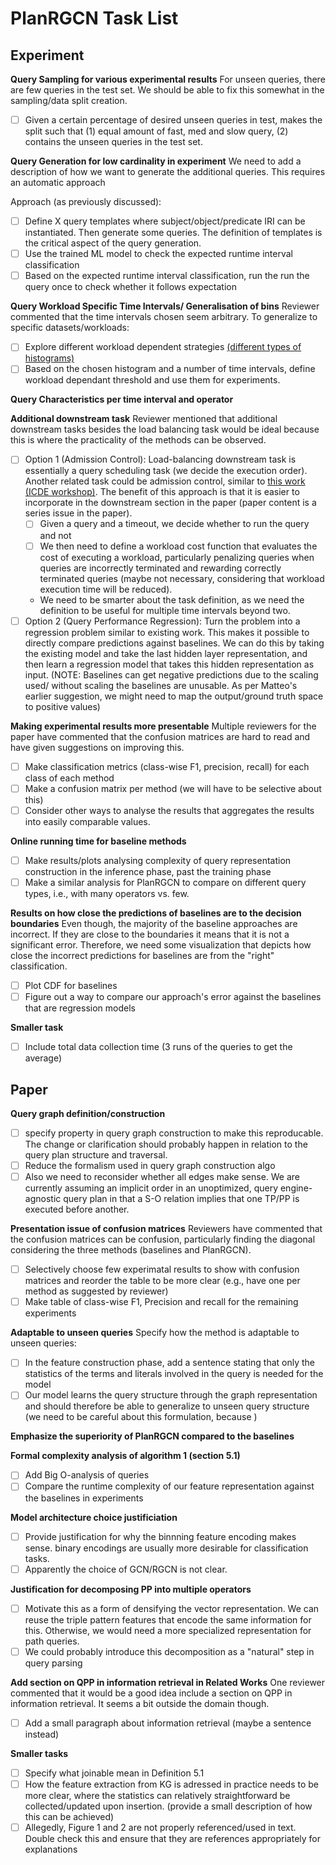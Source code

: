 # PlanRGCN Task List

## Experiment
**Query Sampling for various experimental results**
For unseen queries, there are few queries in the test set.
We should be able to fix this somewhat in the sampling/data split creation.
- [ ] Given a certain  percentage of desired unseen queries in test, makes the split such that (1) equal amount of fast, med and slow query, (2) contains the unseen queries in the test set. 

**Query Generation for low cardinality in experiment**
We need to add a description of how we want to generate the additional queries.
This requires an automatic approach

Approach (as previously discussed):
- [ ] Define X query templates where subject/object/predicate IRI can be instantiated. Then generate some queries. The definition of templates is the critical aspect of the query generation.
- [ ] Use the trained ML model to check the expected runtime interval classification
- [ ] Based on the expected runtime interval classification, run the run the query once to check whether it follows expectation

**Query Workload Specific Time Intervals/ Generalisation of bins**
Reviewer commented that the time intervals chosen seem arbitrary. To generalize to specific datasets/workloads:
- [ ] Explore different workload dependent strategies [(different types of histograms)](https://en.wikipedia.org/wiki/Histogram)
- [ ] Based on the chosen histogram and a number of time intervals, define workload dependant threshold and use them for experiments.

**Query Characteristics per time interval and operator**

**Additional downstream task**
Reviewer mentioned that additional downstream tasks besides the load balancing task would be ideal because this is where the practicality of the methods can be observed.
- [ ] Option 1 (Admission Control): Load-balancing downstream task is essentially a query scheduling task (we decide the execution order). Another related task could be admission control, similar to [this work (ICDE workshop)](https://ieeexplore.ieee.org/stamp/stamp.jsp?arnumber=10555064). The benefit of this approach is that it is easier to incorporate in the downstream section in the paper (paper content is a series issue in the paper).
   - [ ] Given a query and a timeout, we decide whether to run the query and not
   - [ ] We then need to define a workload cost function that evaluates the cost of executing a workload, particularly penalizing queries when queries are incorrectly terminated and rewarding correctly terminated queries (maybe not necessary, considering that workload execution time will be reduced). 
   - We need to be smarter about the task definition, as we need the definition to be useful for multiple time intervals beyond two.
- [ ] Option 2 (Query Performance Regression): Turn the problem into a regression problem similar to existing work. This makes it possible to directly compare predictions against baselines. We can do this by taking the existing model and take the last hidden layer representation, and then learn a regression model that takes this hidden representation as input. (NOTE: Baselines can get negative predictions due to the scaling used/ without scaling the baselines are unusable. As per Matteo's earlier suggestion, we might need to map the output/ground truth space to positive values)

**Making experimental results more presentable**
Multiple reviewers for the paper have commented that the confusion matrices are hard to read and have given suggestions on improving this.
- [ ] Make classification metrics (class-wise F1, precision, recall) for each class of each method
- [ ] Make a confusion matrix per method (we will have to be selective about this)
- [ ] Consider other ways to analyse the results that aggregates the results into easily comparable values.

**Online running time for baseline methods**
- [ ] Make results/plots analysing complexity of query representation construction in the inference phase, past the training phase
- [ ] Make a similar analysis for PlanRGCN to compare on different query types, i.e., with many operators vs. few.

**Results on how close the predictions of baselines are to the decision boundaries**
Even though, the majority of the baseline approaches are incorrect. If they are close to the boundaries it means that it is not a significant error.
Therefore, we need some visualization that depicts how close the incorrect predictions for baselines are from the "right" classification.
- [ ] Plot CDF for baselines
- [ ] Figure out a way to compare our approach's error against the baselines that are regression models

**Smaller task**
- [ ] Include total data collection time (3 runs of the queries to get the average)


## Paper

**Query graph definition/construction**
- [ ]  specify property in query graph construction to make this reproducable. The change or clarification should probably happen in relation to the query plan structure and traversal.
- [ ] Reduce the formalism used in query graph construction algo
- [ ] Also we need to reconsider whether all edges make sense. We are currently assuming an implicit order in an unoptimized, query engine-agnostic query plan in that a S-O relation implies that one TP/PP is executed before another. 

**Presentation issue of confusion matrices**
Reviewers have commented that the confusion matrices can be confusion, particularly finding the diagonal considering the three methods (baselines and PlanRGCN).
- [ ] Selectively choose few experimatal results to show with confusion matrices and reorder the table to be more clear (e.g., have one per method as suggested by reviewer)
- [ ] Make table of class-wise F1, Precision and recall for the remaining experiments

**Adaptable to unseen queries**
Specify how the method is adaptable to unseen queries:
- [ ] In the feature construction phase, add a sentence stating that only the statistics of the terms and literals involved in the query is needed for the model
- [ ] Our model learns the query structure through the graph representation and should therefore be able to generalize to unseen query structure (we need to be careful about this formulation, because )

**Emphasize the superiority of PlanRGCN compared to the baselines**

**Formal complexity analysis of algorithm 1 (section 5.1)**
- [ ] Add Big O-analysis of queries 
- [ ] Compare the runtime complexity of our feature representation against the baselines in experiments

**Model architecture choice justificiation**
- [ ] Provide justification for why the binnning feature encoding makes sense. binary encodings are usually more desirable for classification tasks.
- [ ] Apparently the choice of GCN/RGCN is not clear.

**Justification for decomposing PP into multiple operators**
- [ ] Motivate this as a form of densifying the vector representation. We can reuse the triple pattern features that encode the same information for this. Otherwise, we would need a more specialized representation for path queries.
- [ ] We could probably introduce this decomposition as a "natural" step in query parsing

**Add section on QPP in information retrieval in Related Works**
One reviewer commented that it would be a good idea include a section on QPP in information retrieval. It seems a bit outside the domain though.
- [ ] Add a small paragraph about information retrieval (maybe a sentence instead)

**Smaller tasks**
- [ ] Specify what joinable mean in Definition 5.1
- [ ] How the feature extraction from KG is adressed in practice needs to be more clear, where the statistics can relatively straightforward be collected/updated upon insertion. (provide a small description of how this can be achieved)
- [ ] Allegedly, Figure 1 and 2 are not properly referenced/used in text. Double check this and ensure that they are references appropriately for explanations
